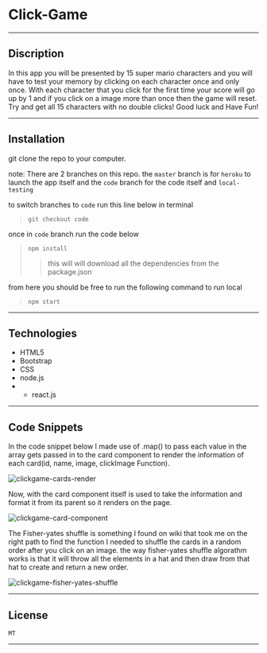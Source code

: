 # Click-Game
---

## Discription
In this app you will be presented by 15 super mario characters and you will have to test your memory by clicking on each character
once and only once. With each character that you click for the first time your score will go up by 1 and if you click on
a image more than once then the game will reset. Try and get all 15 characters with no double clicks! Good luck and Have Fun!

---

## Installation
git clone the repo to your computer.

note: There are 2 branches on this repo. the `master` branch is for `heroku` to launch the app itself and the `code` branch for the code itself and `local-testing` 

to switch branches to `code` run this line below in terminal

> `git checkout code`

once in `code` branch run the code below

> `npm install`
> > this will will download all the dependencies from the package.json

from here you should be free to run the following command to run local
> `npm start`


---

## Technologies 
- HTML5
- Bootstrap
- CSS
- node.js
- - react.js

---

## Code Snippets

In the code snippet below I made use of .map() to pass each value in the array gets passed in to the card component to render the information of each card(id, name, image, clickImage Function).


![clickgame-cards-render](https://user-images.githubusercontent.com/57015344/87860067-2fa06080-c8ef-11ea-8568-eaa9e288242b.png)

Now, with the card component itself is used to take the information and format it from its parent so it renders on the page.

![clickgame-card-component](https://user-images.githubusercontent.com/57015344/87860105-860d9f00-c8ef-11ea-93d4-7465b3b0675b.png)

The Fisher-yates shuffle is something I found on wiki that took me on the right path to find the function I needed to shuffle the cards in a random order after you click on an image. the way fisher-yates shuffle algorathm works is that it will throw all the elements in a hat and then draw from that hat to create and return a new order. 

![clickgame-fisher-yates-shuffle](https://user-images.githubusercontent.com/57015344/87860106-87d76280-c8ef-11ea-9d55-809a11c6baad.png)


---

## License
    MT

---
